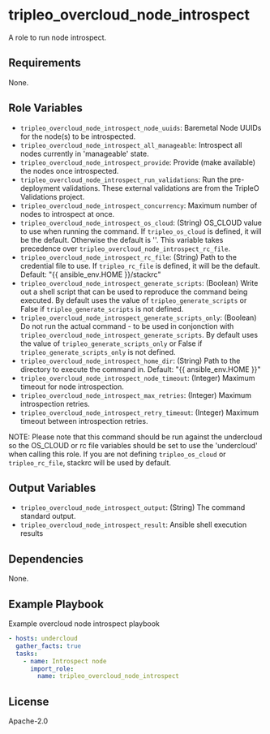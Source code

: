 tripleo_overcloud_node_introspect
=================================

A role to run node introspect.

Requirements
------------

None.

Role Variables
--------------

* `tripleo_overcloud_node_introspect_node_uuids`: Baremetal Node UUIDs for the node(s) to be introspected.
* `tripleo_overcloud_node_introspect_all_manageable`: Introspect all nodes currently in 'manageable' state.
* `tripleo_overcloud_node_introspect_provide`: Provide (make available) the nodes once introspected.
* `tripleo_overcloud_node_introspect_run_validations`: Run the pre-deployment validations.
  These external validations are from the TripleO Validations project.
* `tripleo_overcloud_node_introspect_concurrency`: Maximum number of nodes to introspect at once.
* `tripleo_overcloud_node_introspect_os_cloud`: (String) OS_CLOUD value to use when running the command. If `tripleo_os_cloud` is defined, it will be the default. Otherwise the default is ''. This variable takes precedence over `tripleo_overcloud_node_introspect_rc_file`.
* `tripleo_overcloud_node_introspect_rc_file`: (String) Path to the credential file to use. If `tripleo_rc_file` is defined, it will be the default. Default: "{{ ansible_env.HOME }}/stackrc"
* `tripleo_overcloud_node_introspect_generate_scripts`: (Boolean) Write out a shell script that can be used to reproduce the command being executed. By default uses the value of `tripleo_generate_scripts` or False if `tripleo_generate_scripts` is not defined.
* `tripleo_overcloud_node_introspect_generate_scripts_only`: (Boolean) Do not run the actual command - to be used in conjonction with `tripleo_overcloud_node_introspect_generate_scripts`. By default uses the value of `tripleo_generate_scripts_only` or False if `tripleo_generate_scripts_only` is not defined.
* `tripleo_overcloud_node_introspect_home_dir`: (String) Path to the directory to execute the command in. Default: "{{ ansible_env.HOME }}"
* `tripleo_overcloud_node_introspect_node_timeout`: (Integer) Maximum timeout for node introspection.
* `tripleo_overcloud_node_introspect_max_retries`: (Integer) Maximum introspection retries.
* `tripleo_overcloud_node_introspect_retry_timeout`: (Integer) Maximum timeout between introspection retries.

NOTE: Please note that this command should be run against the undercloud so the
OS_CLOUD or rc file variables should be set to use the 'undercloud' when
calling this role. If you are not defining `tripleo_os_cloud` or `tripleo_rc_file`,
stackrc will be used by default.

Output Variables
----------------

* `tripleo_overcloud_node_introspect_output`: (String) The command standard output.
* `tripleo_overcloud_node_introspect_result`: Ansible shell execution results

Dependencies
------------

None.

Example Playbook
----------------

Example overcloud node introspect playbook

```yaml
- hosts: undercloud
  gather_facts: true
  tasks:
    - name: Introspect node
      import_role:
        name: tripleo_overcloud_node_introspect
```

License
-------

Apache-2.0
